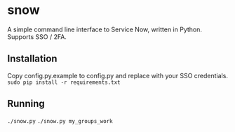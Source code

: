 # snow
A simple command line interface to Service Now, written in Python. Supports SSO / 2FA.

## Installation
Copy config.py.example to config.py and replace with your SSO credentials.
`sudo pip install -r requirements.txt`

## Running
`./snow.py`
`./snow.py my_groups_work`

